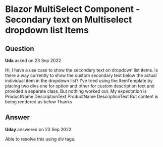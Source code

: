 # Blazor MultiSelect Component - Secondary text on Multiselect dropdown list Items

## Question

**Uda** asked on 23 Sep 2022

Hi, I have a use case to show the secondary text on dropdown list items. Is there a way currently to show the custom secondary text below the actual individual item in the dropdown list? I've tried using the ItemTemplate by placing two divs one for option and other for custom description text and provided a separate class. But nothing worked out. My expectation is ProductName DescriptionText ProductName DescriptionText But content is being rendered as below Thanks

## Answer

**Uday** answered on 23 Sep 2022

Able to resolve this using div tags.
